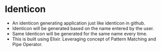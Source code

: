 # Identicon

-	An identicon generating application just like identicon in github.
-	Identicon will be generated based on the name entered by the user.
-	Same Identicon will be generated for the same name every time.
-	This is built using Elixir. Leveraging concept of Pattern Matching and Pipe Operator.

